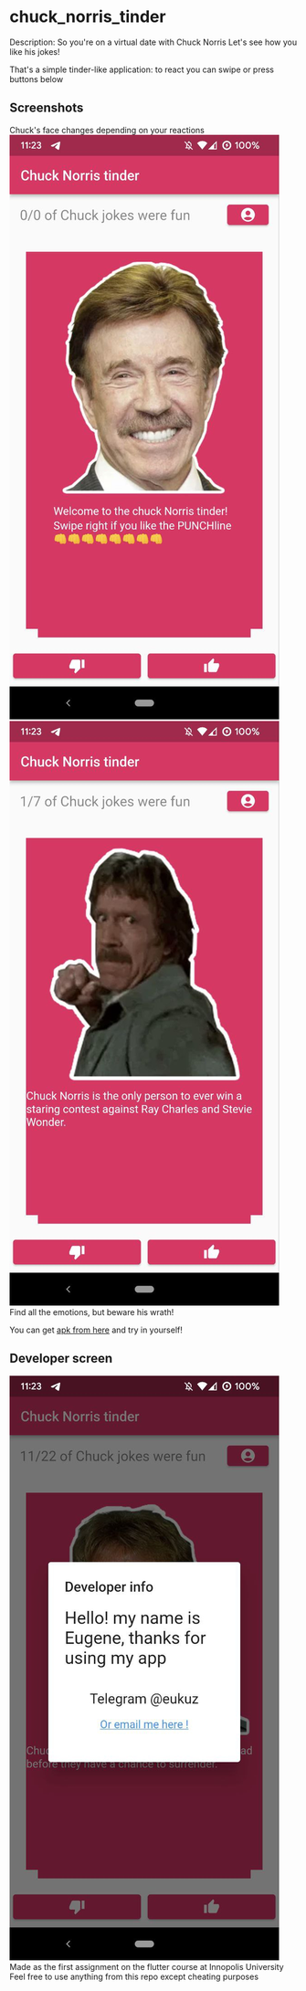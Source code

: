 # chuck_norris_tinder

Description:
So you're on a virtual date with Chuck Norris
Let's see how you like his jokes!

That's a simple tinder-like application: to react you can swipe or press buttons below

## Screenshots
Chuck's face changes depending on your reactions
![face1](https://github.com/eukuz/chuck_norris_tinder/blob/master/assets/scr1.jpg)
![face5](https://github.com/eukuz/chuck_norris_tinder/blob/master/assets/scr2.jpg)
Find all the emotions, but beware his wrath!

You can get [apk from here](url) and try in yourself!

## Developer screen
![developer screen](https://github.com/eukuz/chuck_norris_tinder/blob/master/assets/scr3.jpg)
Made as the first assignment on the flutter course at Innopolis University
Feel free to use anything from this repo except cheating purposes
